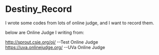 # Destiny_Record
I wrote some codes from lots of online judge, and I want to record them.

below are Online Judge I writing from:

http://sprout.csie.org/oj/ --Test Online Judge  
https://uva.onlinejudge.org/ --UVa Online Judge
